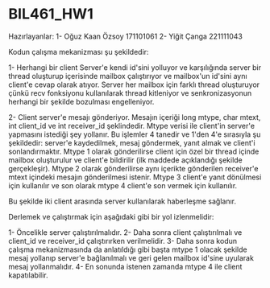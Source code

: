 # BIL461_HW1

Hazırlayanlar:
1- Oğuz Kaan Özsoy   171101061
2- Yiğit Çanga       221111043

Kodun çalışma mekanizması şu şekildedir:

1- Herhangi bir client Server'e kendi id'sini yolluyor ve karşılığında server bir thread oluşturup içerisinde mailbox çalıştırıyor ve mailbox'un id'sini aynı client'e cevap olarak atıyor. Server her mailbox için farklı thread oluşturuyor çünkü recv fonksiyonu kullanılarak thread kitleniyor ve senkronizasyonun herhangi bir şekilde bozulması engelleniyor.

2- Client server'e mesajı gönderiyor. Mesajın içeriği long mtype, char mtext, int client_id ve int receiver_id şeklindedir. Mtype verisi ile client'in server'e yapmasını istediği şey yollanır. Bu işlemler 4 tanedir ve 1'den 4'e sırasıyla şu şekildedir: server'e kaydedilmek, mesaj göndermek, yanıt almak ve client'i sonlandırmaktır. Mtype 1 olarak gönderilirse client için özel bir thread içinde mailbox oluşturulur ve client'e bildirilir (ilk maddede açıklandığı şekilde gerçekleşir). Mtype 2 olarak gönderilirse aynı içerikte gönderilen receiver'e mtext içindeki mesajın gönderilmesi istenir. Mtype 3 client'e yanıt dönülmesi için kullanılır ve son olarak mtype 4 client'e son vermek için kullanılır.

Bu şekilde iki client arasında server kullanılarak haberleşme sağlanır.

Derlemek ve çalıştırmak için aşağıdaki gibi bir yol izlenmelidir:

1- Öncelikle server çalıştırılmalıdır.
2- Daha sonra client çalıştırılmalı ve client_id ve receiver_id çalıştırırken verilmelidir.
3- Daha sonra kodun çalışma mekanizmasında da anlatıldığı gibi başta mtype 1 olacak şekilde mesaj yollanıp server'e bağlanılmalı ve geri gelen mailbox id'sine uyularak mesaj yollanmalıdır.
4- En sonunda istenen zamanda mtype 4 ile client kapatılabilir.
